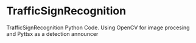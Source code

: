 # TrafficSignRecognition
TrafficSignRecognition Python Code. Using OpenCV for image procesing and Pyttsx as a detection announcer
